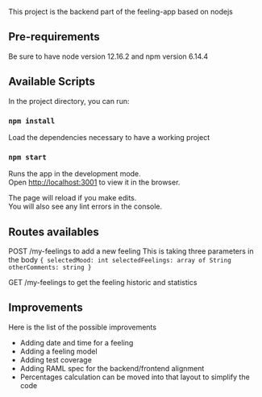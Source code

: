 This project is the backend part of the feeling-app based on nodejs

## Pre-requirements
Be sure to have node version 12.16.2 and npm version 6.14.4

## Available Scripts

In the project directory, you can run:

### `npm install`

Load the dependencies necessary to have a working project

### `npm start`

Runs the app in the development mode.<br />
Open [http://localhost:3001](http://localhost:3001) to view it in the browser.

The page will reload if you make edits.<br />
You will also see any lint errors in the console.

## Routes availables

POST /my-feelings to add a new feeling
This is taking three parameters in the body
`{
	selectedMood: int
	selectedFeelings: array of String
	otherComments: string
}`

GET /my-feelings to get the feeling historic and statistics

## Improvements

Here is the list of the possible improvements
- Adding date and time for a feeling
- Adding a feeling model
- Adding test coverage
- Adding RAML spec for the backend/frontend alignment
- Percentages calculation can be moved into that layout to simplify the code
